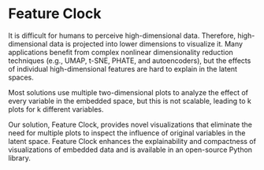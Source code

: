 # Feature Clock

It is difficult for humans to perceive high-dimensional data. Therefore, high-dimensional data is projected into lower dimensions to visualize it. 
Many applications benefit from complex nonlinear dimensionality reduction techniques (e.g., UMAP, t-SNE, PHATE, and autoencoders), but the effects of individual high-dimensional features are hard to explain in the latent spaces. 

Most solutions use multiple two-dimensional plots to analyze the effect of every variable in the embedded space, but this is not scalable, leading to k plots for k different variables. 

Our solution, Feature Clock, provides novel visualizations that eliminate the need for multiple plots to inspect the influence of original variables in the latent space. Feature Clock enhances the explainability and compactness of visualizations of embedded data and is available in an open-source Python library.
